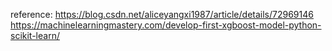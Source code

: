 reference: https://blog.csdn.net/aliceyangxi1987/article/details/72969146
           https://machinelearningmastery.com/develop-first-xgboost-model-python-scikit-learn/


